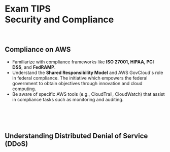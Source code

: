 # Exam TIPS<br>Security and Compliance

<br>

## Compliance on AWS
   - Familiarize with compliance frameworks like **ISO 27001, HIPAA, PCI DSS**, and **FedRAMP**.
   - Understand the **Shared Responsibility Model** and AWS GovCloud's role in federal compliance. The initiative which empowers the federal government to obtain objectives through innovation and cloud computing.
   - Be aware of specific AWS tools (e.g., CloudTrail, CloudWatch) that assist in compliance tasks such as monitoring and auditing.

<br><br><br>

## Understanding Distributed Denial of Service (DDoS)

